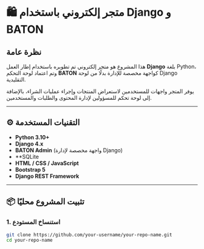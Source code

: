 # 🛍️ متجر إلكتروني باستخدام Django و BATON

## نظرة عامة

هذا المشروع هو متجر إلكتروني تم تطويره باستخدام إطار العمل **Django** بلغة Python، وتم اعتماد لوحة التحكم **BATON** كواجهة مخصصة للإدارة بدلًا من لوحة Django التقليدية.

يوفر المتجر واجهات للمستخدمين لاستعراض المنتجات وإجراء عمليات الشراء، بالإضافة إلى لوحة تحكم للمسؤولين لإدارة المحتوى والطلبات والمستخدمين.

---

## ⚙️ التقنيات المستخدمة

- **Python 3.10+**
- **Django 4.x**
- **BATON Admin** (واجهة مخصصة لإدارة Django)
- **SQLite
- **HTML / CSS / JavaScript**
- **Bootstrap 5**
- **Django REST Framework**

---

## 📦 تثبيت المشروع محليًا

### 1. استنساخ المستودع
```bash
git clone https://github.com/your-username/your-repo-name.git
cd your-repo-name
